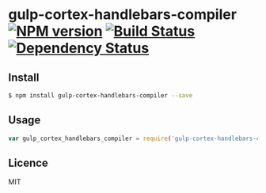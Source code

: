 # gulp-cortex-handlebars-compiler [![NPM version](https://badge.fury.io/js/gulp-cortex-handlebars-compiler.svg)](http://badge.fury.io/js/gulp-cortex-handlebars-compiler) [![Build Status](https://travis-ci.org/cortexjs/gulp-cortex-handlebars-compiler.svg?branch=master)](https://travis-ci.org/cortexjs/gulp-cortex-handlebars-compiler) [![Dependency Status](https://gemnasium.com/cortexjs/gulp-cortex-handlebars-compiler.svg)](https://gemnasium.com/cortexjs/gulp-cortex-handlebars-compiler)

<!-- description -->

## Install

```bash
$ npm install gulp-cortex-handlebars-compiler --save
```

## Usage

```js
var gulp_cortex_handlebars_compiler = require('gulp-cortex-handlebars-compiler');
```

## Licence

MIT
<!-- do not want to make nodeinit to complicated, you can edit this whenever you want. -->